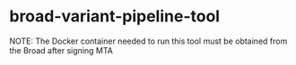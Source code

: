 # broad-variant-pipeline-tool

NOTE: The Docker container needed to run this tool must be obtained from the Broad after signing MTA
